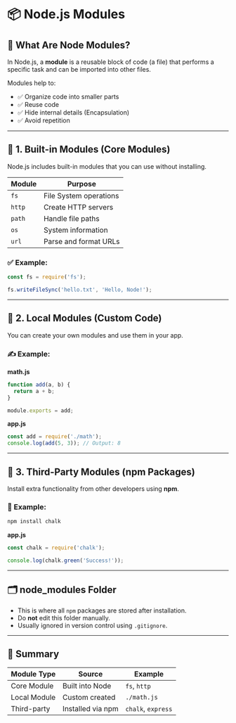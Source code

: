 # 📦 Node.js Modules

## 📌 What Are Node Modules?

In Node.js, a **module** is a reusable block of code (a file) that performs a specific task and can be imported into other files.

Modules help to:
- ✅ Organize code into smaller parts
- ✅ Reuse code
- ✅ Hide internal details (Encapsulation)
- ✅ Avoid repetition

---

## 🔹 1. Built-in Modules (Core Modules)

Node.js includes built-in modules that you can use without installing.

| Module     | Purpose                             |
|------------|-------------------------------------|
| `fs`       | File System operations              |
| `http`     | Create HTTP servers                 |
| `path`     | Handle file paths                   |
| `os`       | System information                  |
| `url`      | Parse and format URLs               |

### ✅ Example:
```js
const fs = require('fs');

fs.writeFileSync('hello.txt', 'Hello, Node!');
```

---

## 🔹 2. Local Modules (Custom Code)

You can create your own modules and use them in your app.

### ✍ Example:

**math.js**
```js
function add(a, b) {
  return a + b;
}

module.exports = add;
```

**app.js**
```js
const add = require('./math');
console.log(add(5, 3)); // Output: 8
```

---

## 🔹 3. Third-Party Modules (npm Packages)

Install extra functionality from other developers using **npm**.

### 🔧 Example:
```bash
npm install chalk
```

**app.js**
```js
const chalk = require('chalk');

console.log(chalk.green('Success!'));
```

---

## 🗂️ node_modules Folder

- This is where all `npm` packages are stored after installation.
- Do **not** edit this folder manually.
- Usually ignored in version control using `.gitignore`.

---

## 🧠 Summary

| Module Type     | Source            | Example        |
|------------------|------------------|----------------|
| Core Module      | Built into Node  | `fs`, `http`   |
| Local Module     | Custom created   | `./math.js`    |
| Third-party      | Installed via npm| `chalk`, `express` |

